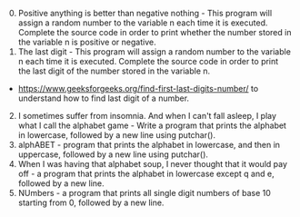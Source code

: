0. Positive anything is better than negative nothing - This program will assign a random number to the variable n each time it is executed. Complete the source code in order to print whether the number stored in the variable n is positive or negative.
1. The last digit - This program will assign a random number to the variable n each time it is executed. Complete the source code in order to print the last digit of the number stored in the variable n.
- https://www.geeksforgeeks.org/find-first-last-digits-number/ to understand how to find last digit of a number.
2. I sometimes suffer from insomnia. And when I can't fall asleep, I play what I call the alphabet game - Write a program that prints the alphabet in lowercase, followed by a new line using putchar().
3. alphABET -  program that prints the alphabet in lowercase, and then in uppercase, followed by a new line using putchar().
4. When I was having that alphabet soup, I never thought that it would pay off - a program that prints the alphabet in lowercase except q and e, followed by a new line.
5. NUmbers - a program that prints all single digit numbers of base 10 starting from 0, followed by a new line.
